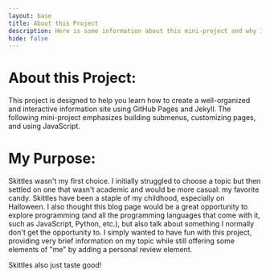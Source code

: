 ```yaml
---
layout: base
title: About this Project 
description: Here is some information about this mini-project and why I chose the topic. 
hide: false
---
```


<html lang="en">
<head>
    <meta charset="UTF-8">
    <meta name="viewport" content="width=device-width, initial-scale=1.0">
</head> 
<body> 
    <div id="Information">
        <h1>About this Project:</h1>
        <p>This project is designed to help you learn how to create a well-organized and interactive information site using GitHub Pages and Jekyll. The following mini-project emphasizes building submenus, customizing pages, and using JavaScript.</p>
    </div>
    <div id="purpose">
        <h1>My Purpose:</h1>
        <p>Skittles wasn't my first choice. I initially struggled to choose a topic but then settled on one that wasn't academic and would be more casual: my favorite candy. Skittles have been a staple of my childhood, especially on Halloween. I also thought this blog page would be a great opportunity to explore programming (and all the programming languages that come with it, such as JavaScript, Python, etc.), but also talk about something I normally don't get the opportunity to. I simply wanted to have fun with this project, providing very brief information on my topic while still offering some elements of "me" by adding a personal review element.</p>
        <p>Skittles also just taste good!</p>
    </div>
</body> 
</html>
